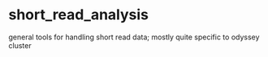 short_read_analysis
===================

general tools for handling short read data; mostly quite specific to odyssey cluster